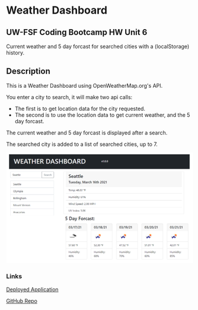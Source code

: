 # Weather Dashboard
## UW-FSF Coding Bootcamp HW Unit 6
Current weather and 5 day forcast for searched cities with a (localStorage) history.

## Description
This is a Weather Dashboard using OpenWeatherMap.org's API.

You enter a city to search, it will make two api calls:
- The first is to get location data for the city requested.
- The second is to use the location data to get current weather, and the 5 day forcast.

The current weather and 5 day forcast is displayed after a search.

The searched city is added to a list of searched cities, up to 7.

![Image of Deployed Application](./assets/deployed-dashboard.png "Deployed Screenshot")

### Links

[Deployed Application](https://epowelldev.github.io/u06-weather-dashboard/)

[GitHub Repo](https://github.com/epowelldev/u06-weather-dashboard)
